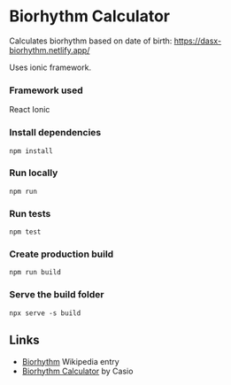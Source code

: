 # Biorhythm Calculator
Calculates biorhythm based on date of birth: https://dasx-biorhythm.netlify.app/

Uses ionic framework.

### Framework used
React Ionic

### Install dependencies
    npm install

### Run locally
    npm run

### Run tests
    npm test

### Create production build
    npm run build

### Serve the build folder
    npx serve -s build

## Links

 * [Biorhythm](https://en.wikipedia.org/wiki/Biorhythm) Wikipedia entry
 * [Biorhythm Calculator](https://keisan.casio.com/exec/system/1340246447) by Casio
